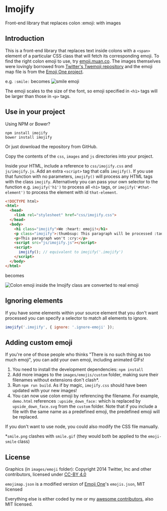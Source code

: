 # Imojify
Front-end library that replaces colon :emoji: with images

## Introduction
This is a front-end library that replaces text inside colons with a `<span>` element of a particular CSS class that will fetch its corresponding emoji. To find the right colon emoji to use, try [emoji.muan.co](http://emoji.muan.co/). The images themselves were lovingly borrowed from [Twitter's Twemoji repository](https://github.com/twitter/twemoji) and the emoji map file is from the [Emoji One project](https://github.com/Ranks/emojione).

e.g. `:smile:` becomes ![smile emoji](https://dl.dropboxusercontent.com/u/13316703/imojify/smile.png)

The emoji scales to the size of the font, so emoji specified in `<h1>` tags will be larger than those in `<p>` tags.

## Use in your project

Using NPM or Bower?

```
npm install imojify
bower install imojify
```

Or just download the repository from GitHub.

Copy the contents of the `css`, `images` and `js` directories into your project.

Inside your HTML, include a reference to `css/imojify.css` and `js/imojify.js`. Add an extra `<script>` tag that calls `imojify()`. If you use that function with no parameters, `imojify()` will process any HTML tags with the class `imojify`. Alternatively you can pass your own selector to the function e.g. `imojify('h1')` to process all `<h1>` tags, or `imojify('#that-element')` to process the element with id `that-element`.

```html
<!DOCTYPE html>
<html>
  <head>
    <link rel="stylesheet" href="css/imojify.css">
  </head>
  <body>
    <h1 class="imojify">We :heart: emoji!</h1>
    <p class="imojify">:thumbsup: This paragraph will be processed :tada:</p>
    <p>This paragraph won't :cry:</p>
    <script src="js/imojify.js"></script>
    <script>
      imojify(); // equivalent to imojify('.imojify')
    </script>
  </body>
</html>
```

becomes

![Colon emoji inside the Imojify class are converted to real emoji](https://dl.dropboxusercontent.com/u/13316703/imojify/imojify_demo.png)

## Ignoring elements

If you have some elements within your source element that you don't want processed you can specify a selector to match all elements to ignore.

```js
imojify('.imojify', { ignore: '.ignore-emoji' });
```

## Adding custom emoji

If you're one of those people who thinks "There is no such thing as too much emoji", you can add your own emoji, including animated GIFs!

1. You need to install the development dependencies: `npm install`
1. Add more images to the `images/emojis/custom` folder, making sure their filenames without extensions don't clash*.
1. Run `npm run build`. As if by magic, `imojify.css` should have been updated with your new images!
1. You can now use colon emoji by referencing the filename. For example, `demo.html` references `:upside_down_face:` which is replaced by `upside_down_face.svg` from the `custom` folder. Note that if you include a file with the same name as a predefined emoji, the predefined emoji will be replaced.

If you don't want to use node, you could also modify the CSS file manually.

*`smile.png` clashes with `smile.gif` (they would both be applied to the `emoji-smile` class)

## License
Graphics (in `images/emoji` folder): Copyright 2014 Twitter, Inc and other contributors, licensed under [CC-BY 4.0](https://creativecommons.org/licenses/by/4.0/)

`emojimap.json` is a modified version of [Emoji One](https://github.com/Ranks/emojione)'s `emojis.json`, MIT licensed

Everything else is either coded by me or my [awesome contributors](https://github.com/danielthepope/imojify/graphs/contributors), also MIT licensed.
